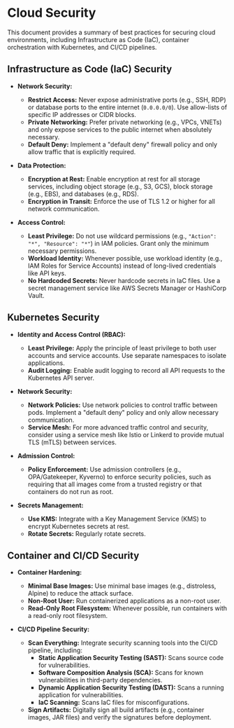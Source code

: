 # Cloud Security

This document provides a summary of best practices for securing cloud environments, including Infrastructure as Code (IaC), container orchestration with Kubernetes, and CI/CD pipelines.

## Infrastructure as Code (IaC) Security

- **Network Security:**
  - **Restrict Access:** Never expose administrative ports (e.g., SSH, RDP) or database ports to the entire internet (`0.0.0.0/0`). Use allow-lists of specific IP addresses or CIDR blocks.
  - **Private Networking:** Prefer private networking (e.g., VPCs, VNETs) and only expose services to the public internet when absolutely necessary.
  - **Default Deny:** Implement a "default deny" firewall policy and only allow traffic that is explicitly required.

- **Data Protection:**
  - **Encryption at Rest:** Enable encryption at rest for all storage services, including object storage (e.g., S3, GCS), block storage (e.g., EBS), and databases (e.g., RDS).
  - **Encryption in Transit:** Enforce the use of TLS 1.2 or higher for all network communication.

- **Access Control:**
  - **Least Privilege:** Do not use wildcard permissions (e.g., `"Action": "*", "Resource": "*"`) in IAM policies. Grant only the minimum necessary permissions.
  - **Workload Identity:** Whenever possible, use workload identity (e.g., IAM Roles for Service Accounts) instead of long-lived credentials like API keys.
  - **No Hardcoded Secrets:** Never hardcode secrets in IaC files. Use a secret management service like AWS Secrets Manager or HashiCorp Vault.

## Kubernetes Security

- **Identity and Access Control (RBAC):**
  - **Least Privilege:** Apply the principle of least privilege to both user accounts and service accounts. Use separate namespaces to isolate applications.
  - **Audit Logging:** Enable audit logging to record all API requests to the Kubernetes API server.

- **Network Security:**
  - **Network Policies:** Use network policies to control traffic between pods. Implement a "default deny" policy and only allow necessary communication.
  - **Service Mesh:** For more advanced traffic control and security, consider using a service mesh like Istio or Linkerd to provide mutual TLS (mTLS) between services.

- **Admission Control:**
  - **Policy Enforcement:** Use admission controllers (e.g., OPA/Gatekeeper, Kyverno) to enforce security policies, such as requiring that all images come from a trusted registry or that containers do not run as root.

- **Secrets Management:**
  - **Use KMS:** Integrate with a Key Management Service (KMS) to encrypt Kubernetes secrets at rest.
  - **Rotate Secrets:** Regularly rotate secrets.

## Container and CI/CD Security

- **Container Hardening:**
  - **Minimal Base Images:** Use minimal base images (e.g., distroless, Alpine) to reduce the attack surface.
  - **Non-Root User:** Run containerized applications as a non-root user.
  - **Read-Only Root Filesystem:** Whenever possible, run containers with a read-only root filesystem.

- **CI/CD Pipeline Security:**
  - **Scan Everything:** Integrate security scanning tools into the CI/CD pipeline, including:
    - **Static Application Security Testing (SAST):** Scans source code for vulnerabilities.
    - **Software Composition Analysis (SCA):** Scans for known vulnerabilities in third-party dependencies.
    - **Dynamic Application Security Testing (DAST):** Scans a running application for vulnerabilities.
    - **IaC Scanning:** Scans IaC files for misconfigurations.
  - **Sign Artifacts:** Digitally sign all build artifacts (e.g., container images, JAR files) and verify the signatures before deployment.
